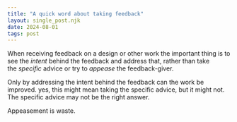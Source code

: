 ```yaml
---
title: "A quick word about taking feedback"
layout: single_post.njk
date: 2024-08-01
tags: post
---
```


When receiving feedback on a design or other work the important thing is to see the _intent_ behind the feedback and address that, rather than take the _specific_ advice or try to _appease_ the feedback-giver.

Only by addressing the intent behind the feedback can the work be improved. yes, this might mean taking the specific advice, but it might not. The specific advice may not be the right answer.

Appeasement is waste.
